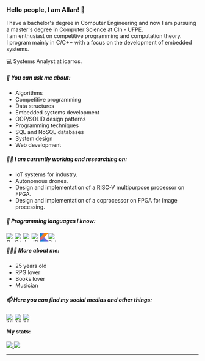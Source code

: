 ### Hello people, I am Allan! 👋
I have a bachelor's degree in Computer Engineering and now I am pursuing a master's degree in Computer Science at CIn - UFPE.<br/>
I am enthusiast on competitive programming and computation theory.<br/>
I program mainly in C/C++ with a focus on the development of embedded systems.

💻 Systems Analyst at icarros.<br/>

##### 💬 You can ask me about:
* Algorithms
* Competitive programming
* Data structures
* Embedded systems development
* OOP/SOLID design patterns
* Programming techniques
* SQL and NoSQL databases
* System design
* Web development

##### 💪🏼 I am currently working and researching on:
* IoT systems for industry.
* Autonomous drones.
* Design and implementation of a RISC-V multipurpose processor on FPGA.
* Design and implementation of a coprocessor on FPGA for image processing.


<!--
##### I'm learning:
* Clojure
* Elixir
* Erlang
-->

##### 🧠 Programming languages I know:
<img align="left" alt="C" width="22px" height="22px" src="https://raw.githubusercontent.com/llnbn/llnbn/master/Programming/c.svg" />
<img align="left" alt="C++" width="22px" height="22px" src="https://raw.githubusercontent.com/llnbn/llnbn/master/Programming/cpp.svg" />
<!-- <img align="left" alt="C#" width="22px" height="22px" src="https://raw.githubusercontent.com/llnbn/llnbn/master/Programming/csharp.svg" /> -->
<!-- <img align="left" alt="F#" width="22px" height="22px" src="https://raw.githubusercontent.com/llnbn/llnbn/master/Programming/fsharp.svg" /> -->
<!--<img align="left" alt="Haskell" width="22px" height="22px" src="https://raw.githubusercontent.com/llnbn/llnbnn/master/Programming/haskell.svg" /> -->
<img align="left" alt="Java" width="22px" height="22px" src="https://raw.githubusercontent.com/llnbn/llnbn/master/Programming/java.svg" />
<img align="left" alt="JS" width="22px" height="22px" src="https://raw.githubusercontent.com/llnbn/llnbn/master/Programming/javascript.svg" />
<img align="left" alt="Kotlin" width="22px" height="22px" src="https://raw.githubusercontent.com/llnbn/llnbn/master/Programming/kotlin.svg" />
<!-- <img align="left" alt="PHP" width="22px" height="22px" src="https://raw.githubusercontent.com/llnbn/llnbn/master/Programming/php.svg" /> -->
<img align="left" alt="Python" width="22px" height="22px" src="https://raw.githubusercontent.com/llnbn/llnbn/master/Programming/python.svg" />
<!-- <img align="left" alt="Ruby" width="22px" height="22px" src="https://raw.githubusercontent.com/llnbn/llnbn/master/Programming/ruby.svg" /> -->
<br />

##### 🙋🏾‍♂️ More about me:
* 25 years old
* RPG lover
* Books lover
* Musician

##### 📫 Here you can find my social medias and other things:
<!--
<a href="https://twitter.com/taowbn">
  <img align="left" alt="Allan Bispo | Twitter" width="22px" height="22px" src="https://raw.githubusercontent.com/llnbn/llnbn/master/Icons/twitter.svg" />
</a>
<a href="https://instagram.com/taowbn">
  <img align="left" alt="Allan Bispo | Instagram" width="22px" height="22px" src="https://raw.githubusercontent.com/llnbn/llnbn/master/Icons/instagram.svg" />
</a>
-->
<a href="https://open.spotify.com/user/qlu75cwi4n64e4w1mdq2168a4">
  <img align="left" alt="Allan Bispo | Spotify" width="22px" height="22px" src="https://raw.githubusercontent.com/llnbn/llnbn/master/Icons/spotify.svg" />
</a>
<a href="https://www.linkedin.com/in/llnbn/">
  <img align="left" alt="Allan Bispo | Linkedin" width="22px" height="22px" src="https://raw.githubusercontent.com/llnbn/llnbn/master/Icons/linkedin.svg" />
</a>
<a href="http://lattes.cnpq.br/4451836112789896">
  <img align="left" alt="Allan Bispo | Lattes" width="22px" height="22px" src="https://raw.githubusercontent.com/llnbn/llnbnn/master/Icons/lattes.svg" />
</a>
<br />

#### My stats:
<div>
  <a href="https://github.com/llnbn">
    <img height="180em" src="https://github-readme-stats.vercel.app/api?username=llnbn&show_icons=true&theme=aura&include_all_commits=true&count_private=true" />
    <img height="180em" src="https://github-readme-stats.vercel.app/api/top-langs/?username=llnbn&layout=compact&langs_count=8&theme=aura" />
</div>

*************
